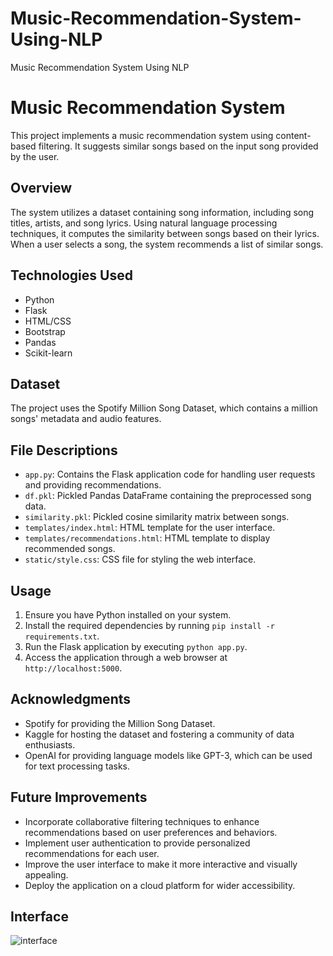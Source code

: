 # Music-Recommendation-System-Using-NLP
Music Recommendation System Using NLP
# Music Recommendation System

This project implements a music recommendation system using content-based filtering. It suggests similar songs based on the input song provided by the user.

## Overview

The system utilizes a dataset containing song information, including song titles, artists, and song lyrics. Using natural language processing techniques, it computes the similarity between songs based on their lyrics. When a user selects a song, the system recommends a list of similar songs.

## Technologies Used

- Python
- Flask
- HTML/CSS
- Bootstrap
- Pandas
- Scikit-learn

## Dataset

The project uses the Spotify Million Song Dataset, which contains a million songs' metadata and audio features.

## File Descriptions

- `app.py`: Contains the Flask application code for handling user requests and providing recommendations.
- `df.pkl`: Pickled Pandas DataFrame containing the preprocessed song data.
- `similarity.pkl`: Pickled cosine similarity matrix between songs.
- `templates/index.html`: HTML template for the user interface.
- `templates/recommendations.html`: HTML template to display recommended songs.
- `static/style.css`: CSS file for styling the web interface.

## Usage

1. Ensure you have Python installed on your system.
2. Install the required dependencies by running `pip install -r requirements.txt`.
3. Run the Flask application by executing `python app.py`.
4. Access the application through a web browser at `http://localhost:5000`.

## Acknowledgments

- Spotify for providing the Million Song Dataset.
- Kaggle for hosting the dataset and fostering a community of data enthusiasts.
- OpenAI for providing language models like GPT-3, which can be used for text processing tasks.

## Future Improvements

- Incorporate collaborative filtering techniques to enhance recommendations based on user preferences and behaviors.
- Implement user authentication to provide personalized recommendations for each user.
- Improve the user interface to make it more interactive and visually appealing.
- Deploy the application on a cloud platform for wider accessibility.

## Interface
![interface](https://github.com/vedant185raut/Music-Recommendation-System/assets/105361526/b973b0e0-8e18-4349-ad97-23acca98df7c)


